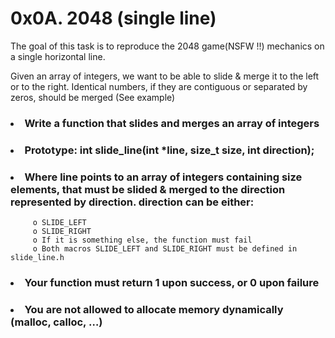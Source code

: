 # 0x0A. 2048 (single line)
The goal of this task is to reproduce the 2048 game(NSFW !!) mechanics on a single horizontal line.

Given an array of integers, we want to be able to slide & merge it to the left or to the right. Identical numbers, if they are contiguous or separated by zeros, should be merged (See example)

### <li>Write a function that slides and merges an array of integers</li>
### <li>Prototype: int slide_line(int *line, size_t size, int direction);</li>
### <li>Where line points to an array of integers containing size elements, that must be slided & merged to the direction represented by direction. direction can be either:</li>
         o SLIDE_LEFT
         o SLIDE_RIGHT
         o If it is something else, the function must fail
         o Both macros SLIDE_LEFT and SLIDE_RIGHT must be defined in slide_line.h
### <li>Your function must return 1 upon success, or 0 upon failure</li>
### <li>You are not allowed to allocate memory dynamically (malloc, calloc, …)</li>